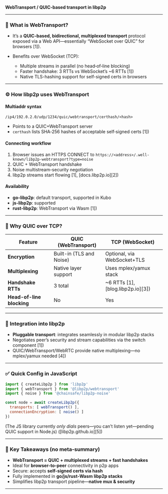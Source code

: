 **WebTransport / QUIC-based transport in libp2p**

---

### 🚀 What is WebTransport?

* It’s a **QUIC-based, bidirectional, multiplexed transport** protocol exposed via a Web API—essentially “WebSocket over QUIC” for browsers [1]).
* Benefits over WebSocket (TCP):

  * Multiple streams in parallel (no head‑of‑line blocking)
  * Faster handshake: 3 RTTs vs WebSocket’s \~6 RTTs [1])
  * Native TLS-hashing support for self-signed certs in browsers

---

### ⚙️ How libp2p uses WebTransport

#### **Multiaddr syntax**

```
/ip4/192.0.2.0/udp/1234/quic/webtransport/certhash/<hash>
```

* Points to a QUIC+WebTransport server
* `certhash` lists SHA‑256 hashes of acceptable self‑signed certs [1])

#### **Connecting workflow**

1. Browser issues an HTTPS CONNECT to `https://<address>/.well-known/libp2p-webtransport?type=noise`
2. QUIC + WebTransport handshake
3. Noise multistream-security negotiation
4. libp2p streams start flowing [1], [docs.libp2p.io][2])

#### **Availability**

* **go-libp2p**: default transport, supported in Kubo
* **js-libp2p**: supported
* **rust-libp2p**: WebTransport via Wasm [1])

---

### 🔐 Why QUIC over TCP?

| Feature                   | QUIC (WebTransport)      | TCP (WebSocket)                                     |
| ------------------------- | ------------------------ | --------------------------------------------------- |
| **Encryption**            | Built-in (TLS and Noise) | Optional, via WebSocket+TLS                         |
| **Multiplexing**          | Native layer support     | Uses mplex/yamux stack                              |
| **Handshake RTTs**        | 3 total                  | \~6 RTTs [1], [blog.libp2p.io][3]) |
| **Head-of-line blocking** | No                       | Yes                                                 |

---

### 🧩 Integration into libp2p

* **Pluggable transport**: integrates seamlessly in modular libp2p stacks
* Negotiates peer’s security and stream capabilities via the switch component [1])
* QUIC/WebTransport/WebRTC provide native multiplexing—no mplex/yamux needed [4])

---

### ✅ Quick Config in JavaScript

```js
import { createLibp2p } from 'libp2p'
import { webTransport } from '@libp2p/webtransport'
import { noise } from '@chainsafe/libp2p-noise'

const node = await createLibp2p({
  transports: [ webTransport() ],
  connectionEncryption: [ noise() ]
})
```

(The JS library currently *only dials* peers—you can’t listen yet—pending QUIC support in Node.js) ([libp2p.github.io][5])

---

### 📌 Key Takeaways (no meta-summary)

* **WebTransport = QUIC + multiplexed streams + fast handshakes**
* Ideal for **browser‑to‑peer** connectivity in p2p apps
* Secure: accepts **self-signed certs via hash**
* Fully implemented in **go/js/rust‑Wasm libp2p stacks**
* Simplifies libp2p transport pipeline—**native mux & security**

---
